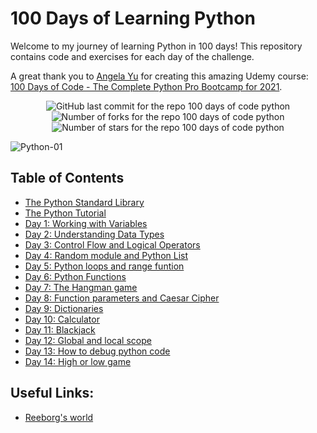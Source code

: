 # 100 Days of Learning Python

Welcome to my journey of learning Python in 100 days! This repository contains code and exercises for each day of the challenge.

A great thank you to [Angela Yu](https://www.linkedin.com/in/angela-yu1/) for creating this amazing Udemy course: [100 Days of Code - The Complete Python Pro Bootcamp for 2021](https://www.udemy.com/course/100-days-of-code).


<p align="center">
    <img src="https://img.shields.io/github/last-commit/adarshem/100-days-of-learn-python.svg" alt="GitHub last commit for the repo 100 days of code python">
    <img src="https://img.shields.io/github/forks/adarshem/100-days-of-learn-python.svg" alt="Number of forks for the repo 100 days of code python">
    <img src="https://img.shields.io/github/stars/adarshem/100-days-of-learn-python.svg" alt="Number of stars for the repo 100 days of code python">
</p>

![Python-01](https://github.com/user-attachments/assets/eeffc19f-49f9-4dc9-ba33-a588078f349c)

## Table of Contents
- [The Python Standard Library](https://docs.python.org/3/library/index.html#the-python-standard-library)
- [The Python Tutorial](https://docs.python.org/3/tutorial/index.html#the-python-tutorial)
- [Day 1: Working with Variables](learn_python_by_coding/day_1/working_with_variables.py)
- [Day 2: Understanding Data Types](learn_python_by_coding/day_2/understanding_data_types.py)
- [Day 3: Control Flow and Logical Operators](learn_python_by_coding/day_3/control_flow_and_logical_operator.py)
- [Day 4: Random module and Python List](learn_python_by_coding/day_4/random_and_list.py)
- [Day 5: Python loops and range funtion](learn_python_by_coding/day_5/python_loops/)
- [Day 6: Python Functions](learn_python_by_coding/day_6)
- [Day 7: The Hangman game](learn_python_by_coding/day_7)
- [Day 8: Function parameters and Caesar Cipher](learn_python_by_coding/day_8)
- [Day 9: Dictionaries](learn_python_by_coding/day_9)
- [Day 10: Calculator](learn_python_by_coding/day_10)
- [Day 11: Blackjack](learn_python_by_coding/day_11)
- [Day 12: Global and local scope](learn_python_by_coding/day_12)
- [Day 13: How to debug python code](learn_python_by_coding/day_13)
- [Day 14: High or low game](learn_python_by_coding/day_14)

## Useful Links:
- [Reeborg's world](https://reeborg.ca/index_en.html)